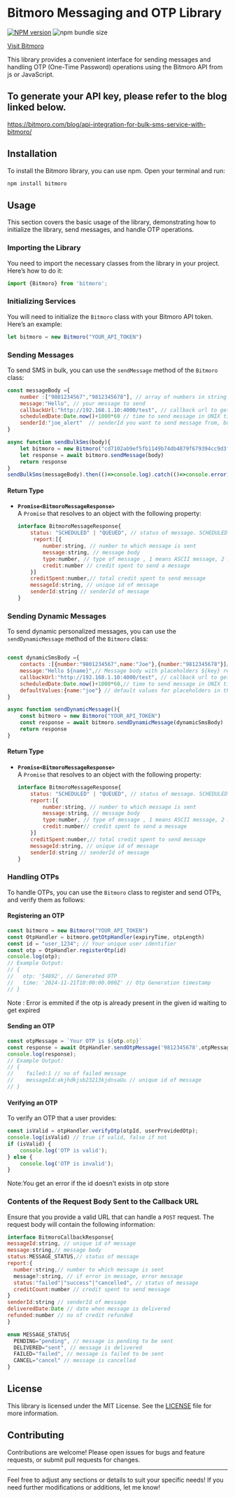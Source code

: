 # Bitmoro Messaging and OTP Library 
[![NPM version](https://img.shields.io/npm/v/bitmoro.svg)](https://npmjs.org/package/bitmoro) ![npm bundle size](https://img.shields.io/bundlephobia/minzip/bitmoro)

[Visit Bitmoro](https://bitmoro.com)

This library provides a convenient interface for sending messages and handling OTP (One-Time Password) operations using the Bitmoro API from js or JavaScript.

## To generate your API key, please refer to the blog linked below.
https://bitmoro.com/blog/api-integration-for-bulk-sms-service-with-bitmoro/

## Installation

To install the Bitmoro library, you can use npm. Open your terminal and run:

```sh
npm install bitmoro
```

## Usage

This section covers the basic usage of the library, demonstrating how to initialize the library, send messages, and handle OTP operations.

### Importing the Library

You need to import the necessary classes from the library in your project. Here’s how to do it:

```js
import {Bitmoro} from 'bitmoro';
```

### Initializing Services

You will need to initialize the `Bitmoro` class with your Bitmoro API token. Here’s an example:

```js
let bitmoro = new Bitmoro("YOUR_API_TOKEN")
```

### Sending Messages

To send SMS in bulk, you can use the `sendMessage` method of the `Bitmoro` class:

```js
const messageBody ={
    number :["9801234567","9812345678"], // array of numbers in string
    message:"Hello", // your message to send
    callbackUrl:"http://192.168.1.10:4000/test", // callback url to get detailed response of message. Must be POST request.
    scheduledDate:Date.now()+1000*60 // time to send message in UNIX timestamp in future
    senderId:"joe_alert"  // senderId you want to send message from, but first should be registered in bitmoro.
}

async function sendBulkSms(body){
    let bitmoro = new Bitmoro("cd7102ab9ef5fb1149b74db4879f679394cc9d3f9bbfbe66779df2ff11c8")
    let response = await bitmoro.sendMessage(body)
    return response
}
sendBulkSms(messageBody).then(()=>console.log).catch(()=>console.error)
```

#### **Return Type**

- **`Promise<BitmoroMessageResponse>`**  
  A `Promise` that resolves to an object with the following property:
    ```js
    interface BitmoroMessageResponse{
        status: "SCHEDULED" | "QUEUED", // status of message. SCHEDULED if message is scheduled to be sent, QUEUED if message is now ready to be sent.
         report:[{   
            number:string, // number to which message is sent
            message:string, // message body
            type:number, // type of message , 1 means ASCII message, 2 means Unicode message
            credit:number // credit spent to send a message
        }]
        creditSpent:number,// total credit spent to send message
        messageId:string, // unique id of message
        senderId:string // senderId of message
    }
    ```

### Sending Dynamic Messages
To send dynamic personalized messages, you can use the `sendDynamicMessage` method of the `Bitmoro` class:
```js

const dynamicSmsBody ={
    contacts :[{number:"9801234567",name:"Joe"},{number:"9812345678"}]//An array of contacts, where each contact contains a number and optional key-value pairs. These key-value pairs are used to dynamically replace placeholders (e.g., ${name}) in a message.
    message:"Hello ${name}",// Message body with placeholders ${key} replaced by values from the contact or, if missing, by defaultValues.
    callbackUrl:"http://192.168.1.10:4000/test", // callback url to get detailed response of message. Must be POST request.
    scheduledDate:Date.now()+1000*60,// time to send message in UNIX timestamp in future
    defaultValues:{name:"joe"} // default values for placeholders in the message field.
}

async function sendDynamicMessage(){
    const bitmoro = new Bitmoro("YOUR_API_TOKEN")
    const response = await bitmoro.sendDynamicMessage(dynamicSmsBody)
    return response
}
```
#### **Return Type**

- **`Promise<BitmoroMessageResponse>`**  
  A `Promise` that resolves to an object with the following property:
    ```js
    interface BitmoroMessageResponse{
        status: "SCHEDULED" | "QUEUED", // status of message. SCHEDULED if message is scheduled to be sent, QUEUED if message is now ready to be sent.
        report:[{   
            number:string, // number to which message is sent
            message:string, // message body
            type:number, // type of message , 1 means ASCII message, 2 means Unicode message
            credit:number// credit spent to send a message
        }]
        creditSpent:number,// total credit spent to send message
        messageId:string, // unique id of message
        senderId:string // senderId of message
    }
    ```

### Handling OTPs

To handle OTPs, you can use the `Bitmoro` class to register and send OTPs, and verify them as follows:

#### Registering an OTP

```js
const bitmoro = new Bitmoro("YOUR_API_TOKEN")
const OtpHandler = bitmoro.getOtpHandler(expiryTime, otpLength)
const id = "user_1234"; // Your unique user identifier
const otp = OtpHandler.registerOtp(id)
console.log(otp);
// Example Output:
// {
//   otp: '54892', // Generated OTP
//   time: '2024-11-21T10:00:00.000Z' // Otp Generation timestamp
// }

```
Note : Error is emmited if the otp is already present in the given id waiting to get expired


#### Sending an OTP

```js
const otpMessage = `Your OTP is ${otp.otp}`
const response = await OtpHandler.sendOtpMessage('9812345678',otpMessage,"SENDER_ID");
console.log(response);
// Example Output:
// {
//    failed:1 // no of failed message
//    messageId:akjhdkjsb23213kjdnsaUu // unique id of message
// }
```

#### Verifying an OTP

To verify an OTP that a user provides:

```js
const isValid = otpHandler.verifyOtp(otpId, userProvidedOtp);
console.log(isValid) // true if valid, false if not
if (isValid) {
    console.log('OTP is valid');
} else {
    console.log('OTP is invalid');
}
```
Note:You get an error if the id doesn't exists in otp store


### Contents of the Request Body Sent to the Callback URL
Ensure that you provide a valid URL that can handle a `POST` request. The request body will contain the following information:
``` js
interface BitmoroCallbackResponse{
messageId:string, // unique id of message
message:string,// message body
status:MESSAGE_STATUS,// status of message
report:{
  number:string,// number to which message is sent
  message?:string, // if error in message, error message
  status:"failed"|"success"|"cancelled", // status of message
  creditCount:number // credit spent to send message
}
senderId:string // senderId of message
deliveredDate:Date // date when message is delivered
refunded:number // no of credit refunded
}

enum MESSAGE_STATUS{
  PENDING="pending", // message is pending to be sent
  DELIVERED="sent", // message is delivered
  FAILED="failed", // message is failed to be sent
  CANCEL="cancel" // message is cancelled
}
```


## License

This library is licensed under the MIT License. See the [LICENSE](LICENSE) file for more information.

## Contributing

Contributions are welcome! Please open issues for bugs and feature requests, or submit pull requests for changes.

---

Feel free to adjust any sections or details to suit your specific needs! If you need further modifications or additions, let me know!